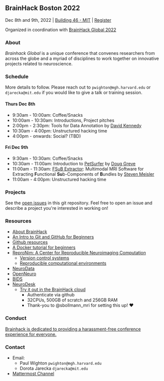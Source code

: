 ## BrainHack Boston 2022

Dec 8th and 9th, 2022 | [Building 46 - MIT](https://whereis.mit.edu/?zoom=16&lat=42.363516886938655&lng=-71.09164294&maptype=mit&q=building%2046&open=object-46) | [Register](https://forms.gle/Dc5pp29EsssEFPLM8)

Organized in coordination with [BrainHack Global 2022](https://brainhack.org/global2022/)

### About

*Brainhack Global* is a unique conference that convenes researchers from across the globe and a myriad of disciplines to work together on innovative projects related to neuroscience.

### Schedule

More details to follow. Please reach out to `pwighton@mgh.harvard.edu` or `djarecka@mit.edu` if you would like to give a talk or training session.

#### Thurs Dec 8th

- 9:30am - 10:00am: Coffee/Snacks
- 10:00am - 10:30am: Introductions, Project pitches
- 2:00pm - 2:30pm: Tools for Data Annotation by [David Kennedy](https://profiles.umassmed.edu/display/130002)
- 10:30am - 4:00pm: Unstructured hacking time
- 4:00pm - onwards: Social? (TBD)

#### Fri Dec 9th

- 9:30am - 10:30am: Coffee/Snacks
- 10:30am - 11:00am: Introduction to [PetSurfer](https://surfer.nmr.mgh.harvard.edu/fswiki/PetSurfer) by [Doug Greve](https://researchers.mgh.harvard.edu/profile/5476867/Douglas-Greve)
- 11:00am - 11:30am: [FSuB Extractor](https://github.com/smeisler/fsub_extractor): Multimodal MRI Software for Extracting **F**unctional **Su**b-Components of **B**undles by [Steven Meisler](https://scholar.harvard.edu/steven-meisler/home)
- 11:00am - 4:00pm: Unstructured hacking time

### Projects

See the [open issues](https://github.com/brainhack-boston/brainhack-boston.github.io/issues) in this git repository.  Feel free to open an issue and describe a project you're interested in working on!

### Resources

- [About BrainHack](https://brainhack.org/about.html#:~:text=The%20purpose%20of%20Brainhack%20is,innovative%20projects%20related%20to%20neuroscience.)
- [An Intro to Git and GitHub for Beginners](https://product.hubspot.com/blog/git-and-github-tutorial-for-beginners)
- [Github resources](https://guides.github.com/)
- [A Docker tutorial for beginners](https://docker-curriculum.com/)
- [ReproNim: A Center for Reproducible Neuroimaging Computation](http://www.reproducibleimaging.org/#training)
  - [Version control systems](http://www.reproducibleimaging.org/module-reproducible-basics/02-vcs/)
  - [Reproducible computational environments](http://www.reproducibleimaging.org/module-dataprocessing/04-containers/)
- [NeuroData](https://neurodata.io/)
- [OpenNeuro](https://openneuro.org/)
- [BIDS](https://bids.neuroimaging.io/)
- [NeuroDesk](https://www.neurodesk.org/)
  - [Try it out in the BrainHack cloud](https://bhnam.neurodesk.org/)
    - Authenticate via github
    - 32CPUs, 500GB of scratch and 256GB RAM
    - Thank-you to @sbollmann_mri for setting this up! :heart:

###  Conduct

[Brainhack is dedicated to providing a harassment-free conference experience for everyone.](https://brainhack.org/code-of-conduct.html)

### Contact

- Email: 
  - Paul Wighton `pwighton@mgh.harvard.edu`
  - Dorota Jarecka `djarecka@mit.edu`
- [Mattermost Channel](https://mattermost.brainhack.org/brainhack/channels/bhg22-boston)
